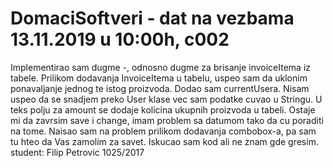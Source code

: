 # DomaciSoftveri - dat na vezbama 13.11.2019 u 10:00h, c002
Implementirao sam dugme -, odnosno dugme za brisanje invoiceItema iz tabele.
Prilikom dodavanja InvoiceItema u tabelu, uspeo sam da uklonim ponavaljanje jednog te istog proizvoda.
Dodao sam currentUsera. Nisam uspeo da se snadjem preko User klase vec sam podatke cuvao u Stringu.
U teks polju za amount se dodaje kolicina ukupnih proizvoda u tabeli.
Ostaje mi da zavrsim save i change, imam problem sa datumom tako da cu poraditi na tome.
Naisao sam na problem prilikom dodavanja combobox-a, pa sam tu hteo da Vas zamolim za savet. Iskucao sam kod ali ne znam gde gresim.
student: Filip Petrovic 1025/2017
